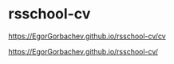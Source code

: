 # rsschool-cv
https://EgorGorbachev.github.io/rsschool-cv/cv

https://EgorGorbachev.github.io/rsschool-cv/
